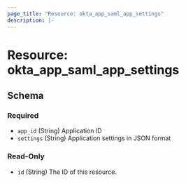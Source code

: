 ```yaml
---
page_title: "Resource: okta_app_saml_app_settings"
description: |-
---
```


# Resource: okta_app_saml_app_settings

<!-- schema generated by tfplugindocs -->

## Schema

### Required

- `app_id` (String) Application ID
- `settings` (String) Application settings in JSON format

### Read-Only

- `id` (String) The ID of this resource.
